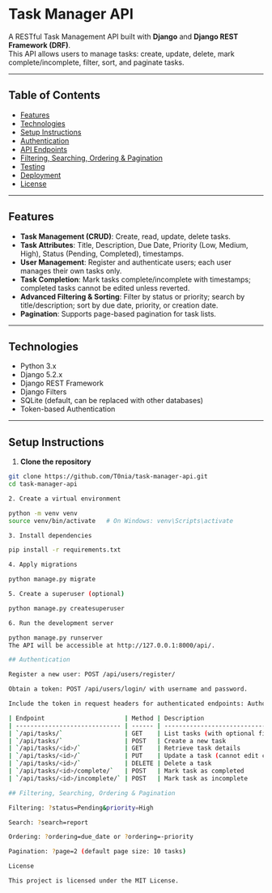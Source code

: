 # Task Manager API

A RESTful Task Management API built with **Django** and **Django REST Framework (DRF)**.  
This API allows users to manage tasks: create, update, delete, mark complete/incomplete, filter, sort, and paginate tasks.  

---

## Table of Contents
- [Features](#features)
- [Technologies](#technologies)
- [Setup Instructions](#setup-instructions)
- [Authentication](#authentication)
- [API Endpoints](#api-endpoints)
- [Filtering, Searching, Ordering & Pagination](#filtering-searching-ordering--pagination)
- [Testing](#testing)
- [Deployment](#deployment)
- [License](#license)

---

## Features
- **Task Management (CRUD)**: Create, read, update, delete tasks.
- **Task Attributes**: Title, Description, Due Date, Priority (Low, Medium, High), Status (Pending, Completed), timestamps.
- **User Management**: Register and authenticate users; each user manages their own tasks only.
- **Task Completion**: Mark tasks complete/incomplete with timestamps; completed tasks cannot be edited unless reverted.
- **Advanced Filtering & Sorting**: Filter by status or priority; search by title/description; sort by due date, priority, or creation date.
- **Pagination**: Supports page-based pagination for task lists.

---

## Technologies
- Python 3.x
- Django 5.2.x
- Django REST Framework
- Django Filters
- SQLite (default, can be replaced with other databases)
- Token-based Authentication

---

## Setup Instructions

1. **Clone the repository**
```bash
git clone https://github.com/T0nia/task-manager-api.git
cd task-manager-api

2. Create a virtual environment

python -m venv venv
source venv/bin/activate   # On Windows: venv\Scripts\activate

3. Install dependencies

pip install -r requirements.txt

4. Apply migrations

python manage.py migrate

5. Create a superuser (optional)

python manage.py createsuperuser

6. Run the development server

python manage.py runserver
The API will be accessible at http://127.0.0.1:8000/api/.

## Authentication

Register a new user: POST /api/users/register/

Obtain a token: POST /api/users/login/ with username and password.

Include the token in request headers for authenticated endpoints: Authorization: Token <your_token_here>

| Endpoint                      | Method | Description                                                      |
| ----------------------------- | ------ | ---------------------------------------------------------------- |
| `/api/tasks/`                 | GET    | List tasks (with optional filters, search, ordering, pagination) |
| `/api/tasks/`                 | POST   | Create a new task                                                |
| `/api/tasks/<id>/`            | GET    | Retrieve task details                                            |
| `/api/tasks/<id>/`            | PUT    | Update a task (cannot edit completed tasks)                      |
| `/api/tasks/<id>/`            | DELETE | Delete a task                                                    |
| `/api/tasks/<id>/complete/`   | POST   | Mark task as completed                                           |
| `/api/tasks/<id>/incomplete/` | POST   | Mark task as incomplete                                          |

## Filtering, Searching, Ordering & Pagination

Filtering: ?status=Pending&priority=High

Search: ?search=report

Ordering: ?ordering=due_date or ?ordering=-priority

Pagination: ?page=2 (default page size: 10 tasks)

License

This project is licensed under the MIT License.
